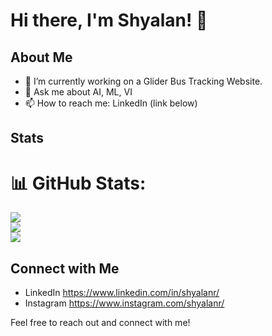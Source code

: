 # Hi there, I'm Shyalan! 👋

## About Me

- 🔭 I’m currently working on a Glider Bus Tracking Website.
- 💬 Ask me about AI, ML, VI
- 📫 How to reach me: LinkedIn (link below)


## Stats

# 📊 GitHub Stats:
![](https://github-readme-stats.vercel.app/api?username=shyalan&theme=radical&hide_border=false&include_all_commits=false&count_private=false)<br/>
![](https://github-readme-streak-stats.herokuapp.com/?user=shyalan&theme=radical&hide_border=false)<br/>
![](https://github-readme-stats.vercel.app/api/top-langs/?username=shyalan&theme=radical&hide_border=false&include_all_commits=false&count_private=false&layout=compact)

## Connect with Me

- LinkedIn https://www.linkedin.com/in/shyalanr/
- Instagram https://www.instagram.com/shyalanr/

Feel free to reach out and connect with me!
